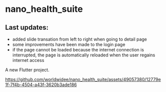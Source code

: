 # nano_health_suite

## Last updates:
* added slide transation from left to right when going to detail page
* some improvements have been made to the login page
* if the page cannot be loaded because the internet connection is interrupted, the page is automatically reloaded when the user regains internet access

A new Flutter project.


https://github.com/worldwidee/nano_health_suite/assets/49057380/12779e1f-7f4b-4504-a43f-3620b3ade186

